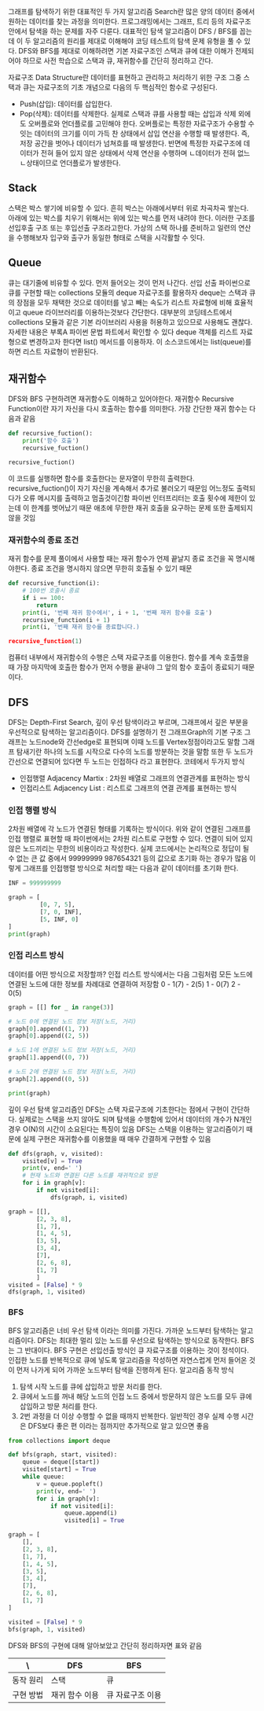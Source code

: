 그래프를 탐색하기 위한 대표적인 두 가지 알고리즘
Search란 많은 양의 데이터 중에서 원하는 데이터를 찾는 과정을 의미한다.
프로그래밍에서는 그래프, 트리 등의 자료구조 안에서 탐색을 하는 문제를 자주 다룬다. 대표적인 탐색 알고리즘이 DFS / BFS를 꼽는데 이 두 알고리즘의 원리를 제대로 이해해야 코딩 테스트의 탐색 문제 유형을 풀 수 있다.
DFS와 BFS를 제대로 이해하려면 기본 자료구조인 스택과 큐에 대한 이해가 전제되어야 하므로 사전 학습으로 스택과 큐, 재귀함수를 간단히 정리하고 간다.

자료구조 Data Structure란 데이터를 표현하고 관리하고 처리하기 위한 구조
그중 스택과 큐는 자료구조의 기초 개념으로 다음의 두 핵심적인 함수로 구성된다.
- Push(삽입): 데이터를 삽입한다.
- Pop(삭제): 데이터를 삭제한다.
실제로 스택과 큐를 사용할 때는 삽입과 삭제 외에도 오버플로와 언더플로를 고민해야 한다.
오버플로는 특정한 자료구조가 수용할 수 잇는 데이터의 크기를 이미 가득 찬 상태에서 삽입 연산을 수행할 때 발생한다. 즉, 저장 공간을 벗어나 데이터가 넘쳐흐를 때 발생한다. 반면에 특정한 자료구조에 데이터가 전혀 들어 있지 않은 상태에서 삭제 연산을 수행하며 ㄴ데이터가 전혀 없느 ㄴ상태이므로 언더플로가 발생한다.

## Stack
스택은 박스 쌓기에 비유할 수 있다. 흔히 박스는 아래에서부터 위로 차곡차곡 쌓는다. 아래에 있는 박스를 치우기 위해서는 위에 있는 박스를 먼저 내려야 한다. 이러한 구조를 선입후출 구조 또는 후입선출 구조라고한다.
가상의 스택 하나를 준비하고 일련의 연산을 수행해보자
입구와 출구가 동일한 형태로 스택을 시각활할 수 잇다. 

## Queue
큐는 대기줄에 비유할 수 있다. 먼저 들어오는 것이 먼저 나간다. 선입 선출
파이썬으로 큐를 구현할 때는 collections 모듈의 deque 자료구조를 활용하자
deque는 스택과 큐의 장점을 모두 채택한 것으로 데이터를 넣고 빼는 속도가 리스트 자료형에 비해 효율적이고 queue 라이브러리를 이용하는것보다 간단한다.
대부분의 코딩테스트에서 collections 모듈과 같은 기본 라이브러리 사용을 허용하고 있으므로 사용해도 괜찮다.
자세한 내용은 부록A 파이썬 문법 파트에서 확인할 수 있다
deque 객체를 리스트 자료형으로 변경하고자 한다면 list() 메서드를 이용하자. 이 소스코드에서는 list(queue)를 하면 리스트 자료형이 반환된다.

## 재귀함수
DFS와 BFS 구현하려면 재귀함수도 이해하고 있어야한다. 
재귀함수 Recursive Function이란 자기 자신을 다시 호출하는 함수를 의미한다.
가장 간단한 재귀 함수는 다음과 같음
```python
def recursive_fuction():
    print('함수 호출')
    recursive_fuction()

recursive_fuction()
```
이 코드를 실행하면 함수를 호출한다는 문자열이 무한히 출력한다.
recursive_fuction()이 자기 자신을 계속해서 추가로 불러오기 때문임
어느정도 출력되다가 오류 메시지를 출력하고 멈출것이긴함
파이썬 인터프리터는 호출 횟수에 제한이 있는데 이 한계를 벗어났기 때문
애초에 무한한 재귀 호출을 요구하는 문제 또한 출제되지 않을 것임

### 재귀함수의 종료 조건
재귀 함수를 문제 풀이에서 사용할 때는 재귀 함수가 언제 끝날지 종료 조건을 꼭 명시해야한다.
종료 조건을 명시하지 않으면 무한히 호출될 수 있기 때문

```python
def recursive_function(i):
    # 100번 호출시 종료
    if i == 100:
        return
    print(i, '번째 재귀 함수에서', i + 1, '번째 재귀 함수를 호출')
    recursive_function(i + 1)
    print(i, '번째 재귀 함수를 종료합니다.)

recursive_function(1)
```
컴퓨터 내부에서 재귀함수의 수행은 스택 자료구조를 이용한다.
함수를 계속 호출했을 때 가장 마지막에 호출한 함수가 먼저 수행을 끝내야 그 앞의 함수 호출이 종료되기 때문이다.

## DFS
DFS는 Depth-First Search, 깊이 우선 탐색이라고 부르며, 그래프에서 깊은 부분을 우선적으로 탐색하는 알고리즘이다. DFS를 설명하기 전 그래프Graph의 기본 구조
그래프는 노드node와 간선edge로 표현되며 이때 노드를 Vertex정점이라고도 말함
그래프 탐새기란 하나의 노드를 시작으로 다수의 노드를 방분하는 것을 말함
또한 두 노드가 간선으로 연결되어 있다면 두 노드는 인접하다 라고 표현한다.
코테에서 두가지 방식
- 인접행렬 Adjacency Martix : 2차원 배열로 그래프의 연결관계를 표현하는 방식
- 인접리스트 Adjacency List : 리스트로 그래프의 연결 관계를 표현하는 방식

### 인접 행렬 방식
2차원 배열에 각 노드가 연결된 형태를 기록하는 방식이다.
위와 같이 연결된 그래프를 인접 행렬로 표현할 때 파이썬에서는 2차원 리스트로 구현할 수 있다.
연결이 되어 있지 않은 노드끼리는 무한의 비용이라고 작성한다. 실제 코드에서는 논리적으로 정답이 될 수 없는 큰 값 중에서 99999999 987654321 등의 값으로 초기화 하는 경우가 많음
이렇게 그래프를 인접행렬 방식으로 처리할 때는 다음과 같이 데이터를 초기화 한다.

```python
INF = 999999999

graph = [
		 [0, 7, 5],
		 [7, 0, INF],
		 [5, INF, 0]
]
print(graph)
```

### 인접 리스트 방식
데이터를 어떤 방식으로 저장할까?
인접 리스트 방식에서는 다음 그림처럼 모든 노드에 연결된 노드에 대한 정보를 차례대로 연결하여 저장함
0 - 1(7) - 2(5)
1 - 0(7)
2 - 0(5)

```python
graph = [[] for _ in range(3)]

# 노드 0에 연결된 노드 정보 저장(노드, 거리)
graph[0].append((1, 7))
graph[0].append((2, 5))

# 노드 1에 연결된 노드 정보 저장(노드, 거리)
graph[1].append((0, 7))

# 노드 2에 연결된 노드 정보 저장(노드, 거리)
graph[2].append((0, 5))

print(graph)
```

깊이 우선 탐색 알고리즘인 DFS는 스택 자료구조에 기초한다는 점에서 구현이 간단하다.
실제로는 스택을 쓰지 않아도 되며 탐색을 수행함에 있어서 데이터의 개수가 N개인 경우 O(N)의 시간이 소요된다는 특징이 있음
DFS는 스택을 이용하는 알고리즘이기 때문에 실제 구현은 재귀함수를 이용했을 때 매우 간결하게 구현할 수 있음

```python
def dfs(graph, v, visited):
	visited[v] = True
	print(v, end=' ')
	# 현재 노드와 연결된 다른 노드를 재귀적으로 방문
	for i in graph[v]:
	    if not visited[i]:
	        dfs(graph, i, visited)

graph = [[],
		[2, 3, 8],
		[1, 7],
		[1, 4, 5],
		[3, 5],
		[3, 4],
		[7],
		[2, 6, 8],
		[1, 7]
		]
visited = [False] * 9
dfs(graph, 1, visited)
```

### BFS
BFS 알고리즘은 너비 우선 탐색 이라는 의미를 가진다.
가까운 노드부터 탐색하는 알고리즘이다.
DFS는 최대한 멀리 있는 노드를 우선으로 탐색하는 방식으로 동작한다.
BFS는 그 반대이다.
BFS 구현은 선입선출 방식인 큐 자료구조를 이용하는 것이 정석이다. 인접한 노드를 반복적으로 큐에 넣도록 알고리즘을 작성하면 자연스럽게 먼저 들어온 것이 먼저 나가게 되어 가까운 노드부터 탐색을 진행하게 된다.
알고리즘 동작 방식
1. 탐색 시작 노드를 큐에 삽입하고 방문 처리를 한다.
2. 큐에서 노드를 꺼내 해당 노드의 인접 노드 중에서 방문하지 않은 노드를 모두 큐에 삽입하고 방문 처리를 한다.
3. 2번 과정을 더 이상 수행할 수 없을 때까지 반복한다.
일반적인 경우 실제 수행 시간은 DFS보다 좋은 편 이라는 점까지만 추가적으로 알고 있으면 좋음
```python
from collections import deque

def bfs(graph, start, visited):
	queue = deque([start])
	visited[start] = True
	while queue:
		v = queue.popleft()
		print(v, end=' ')
		for i in graph[v]:
		    if not visited[i]:
		        queue.append(i)
		        visited[i] = True

graph = [
	[],
	[2, 3, 8],
	[1, 7],
	[1, 4, 5],
	[3, 5],
	[3, 4],
	[7],
	[2, 6, 8],
	[1, 7]
]

visited = [False] * 9
bfs(graph, 1, visited)
```

DFS와 BFS의 구현에 대해 알아보았고 간단히 정리하자면 표와 같음

| \\    | DFS      | BFS       |
| ----- | -------- | --------- |
| 동작 원리 | 스택       | 큐         |
| 구현 방법 | 재귀 함수 이용 | 큐 자료구조 이용 |
